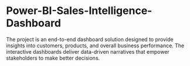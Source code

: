 # Power-BI-Sales-Intelligence-Dashboard
The project is an end-to-end dashboard solution designed to provide insights into customers, products, and overall business performance. The interactive dashboards deliver data-driven narratives that empower stakeholders to make better decisions.
